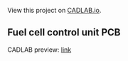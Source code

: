 View this project on [CADLAB.io](https://cadlab.io/project/27808). 

## Fuel cell control unit PCB

CADLAB preview: [link](https://cadlab.io/project/27518) 